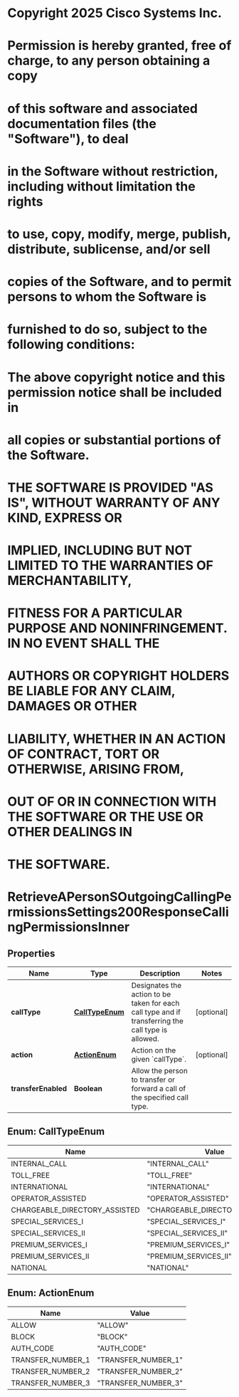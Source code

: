 <!--  Copyright 2025 Cisco Systems Inc.

Permission is hereby granted, free of charge, to any person obtaining a copy
of this software and associated documentation files (the "Software"), to deal
in the Software without restriction, including without limitation the rights
to use, copy, modify, merge, publish, distribute, sublicense, and/or sell
copies of the Software, and to permit persons to whom the Software is
furnished to do so, subject to the following conditions:

The above copyright notice and this permission notice shall be included in
all copies or substantial portions of the Software.

THE SOFTWARE IS PROVIDED "AS IS", WITHOUT WARRANTY OF ANY KIND, EXPRESS OR
IMPLIED, INCLUDING BUT NOT LIMITED TO THE WARRANTIES OF MERCHANTABILITY,
FITNESS FOR A PARTICULAR PURPOSE AND NONINFRINGEMENT. IN NO EVENT SHALL THE
AUTHORS OR COPYRIGHT HOLDERS BE LIABLE FOR ANY CLAIM, DAMAGES OR OTHER
LIABILITY, WHETHER IN AN ACTION OF CONTRACT, TORT OR OTHERWISE, ARISING FROM,
OUT OF OR IN CONNECTION WITH THE SOFTWARE OR THE USE OR OTHER DEALINGS IN
THE SOFTWARE.-->
# Copyright 2025 Cisco Systems Inc.
#
# Permission is hereby granted, free of charge, to any person obtaining a copy
# of this software and associated documentation files (the "Software"), to deal
# in the Software without restriction, including without limitation the rights
# to use, copy, modify, merge, publish, distribute, sublicense, and/or sell
# copies of the Software, and to permit persons to whom the Software is
# furnished to do so, subject to the following conditions:
#
# The above copyright notice and this permission notice shall be included in
# all copies or substantial portions of the Software.
#
# THE SOFTWARE IS PROVIDED "AS IS", WITHOUT WARRANTY OF ANY KIND, EXPRESS OR
# IMPLIED, INCLUDING BUT NOT LIMITED TO THE WARRANTIES OF MERCHANTABILITY,
# FITNESS FOR A PARTICULAR PURPOSE AND NONINFRINGEMENT. IN NO EVENT SHALL THE
# AUTHORS OR COPYRIGHT HOLDERS BE LIABLE FOR ANY CLAIM, DAMAGES OR OTHER
# LIABILITY, WHETHER IN AN ACTION OF CONTRACT, TORT OR OTHERWISE, ARISING FROM,
# OUT OF OR IN CONNECTION WITH THE SOFTWARE OR THE USE OR OTHER DEALINGS IN
# THE SOFTWARE.



# RetrieveAPersonSOutgoingCallingPermissionsSettings200ResponseCallingPermissionsInner


## Properties

| Name | Type | Description | Notes |
|------------ | ------------- | ------------- | -------------|
|**callType** | [**CallTypeEnum**](#CallTypeEnum) | Designates the action to be taken for each call type and if transferring the call type is allowed. |  [optional] |
|**action** | [**ActionEnum**](#ActionEnum) | Action on the given &#x60;callType&#x60;. |  [optional] |
|**transferEnabled** | **Boolean** | Allow the person to transfer or forward a call of the specified call type. |  |



## Enum: CallTypeEnum

| Name | Value |
|---- | -----|
| INTERNAL_CALL | &quot;INTERNAL_CALL&quot; |
| TOLL_FREE | &quot;TOLL_FREE&quot; |
| INTERNATIONAL | &quot;INTERNATIONAL&quot; |
| OPERATOR_ASSISTED | &quot;OPERATOR_ASSISTED&quot; |
| CHARGEABLE_DIRECTORY_ASSISTED | &quot;CHARGEABLE_DIRECTORY_ASSISTED&quot; |
| SPECIAL_SERVICES_I | &quot;SPECIAL_SERVICES_I&quot; |
| SPECIAL_SERVICES_II | &quot;SPECIAL_SERVICES_II&quot; |
| PREMIUM_SERVICES_I | &quot;PREMIUM_SERVICES_I&quot; |
| PREMIUM_SERVICES_II | &quot;PREMIUM_SERVICES_II&quot; |
| NATIONAL | &quot;NATIONAL&quot; |



## Enum: ActionEnum

| Name | Value |
|---- | -----|
| ALLOW | &quot;ALLOW&quot; |
| BLOCK | &quot;BLOCK&quot; |
| AUTH_CODE | &quot;AUTH_CODE&quot; |
| TRANSFER_NUMBER_1 | &quot;TRANSFER_NUMBER_1&quot; |
| TRANSFER_NUMBER_2 | &quot;TRANSFER_NUMBER_2&quot; |
| TRANSFER_NUMBER_3 | &quot;TRANSFER_NUMBER_3&quot; |



